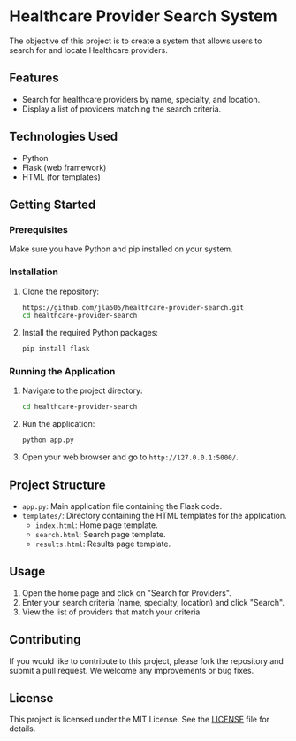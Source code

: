 # Healthcare Provider Search System

The objective of this project is to create a system that allows users to search for and locate Healthcare providers.

## Features

- Search for healthcare providers by name, specialty, and location.
- Display a list of providers matching the search criteria.

## Technologies Used

- Python
- Flask (web framework)
- HTML (for templates)

## Getting Started

### Prerequisites

Make sure you have Python and pip installed on your system.

### Installation

1. Clone the repository:
    ```bash
    https://github.com/jla505/healthcare-provider-search.git
    cd healthcare-provider-search
    ```

2. Install the required Python packages:
    ```bash
    pip install flask
    ```

### Running the Application

1. Navigate to the project directory:
    ```bash
    cd healthcare-provider-search
    ```

2. Run the application:
    ```bash
    python app.py
    ```

3. Open your web browser and go to `http://127.0.0.1:5000/`.

## Project Structure


- `app.py`: Main application file containing the Flask code.
- `templates/`: Directory containing the HTML templates for the application.
  - `index.html`: Home page template.
  - `search.html`: Search page template.
  - `results.html`: Results page template.

## Usage

1. Open the home page and click on "Search for Providers".
2. Enter your search criteria (name, specialty, location) and click "Search".
3. View the list of providers that match your criteria.

## Contributing

If you would like to contribute to this project, please fork the repository and submit a pull request. We welcome any improvements or bug fixes.

## License

This project is licensed under the MIT License. See the [LICENSE](LICENSE) file for details.

